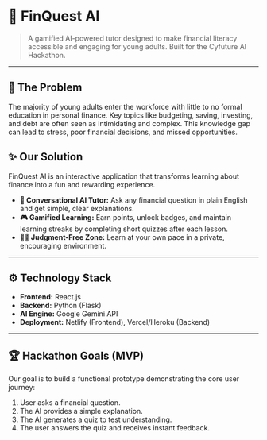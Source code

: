 # 🚀 FinQuest AI

> A gamified AI-powered tutor designed to make financial literacy accessible and engaging for young adults. Built for the Cyfuture AI Hackathon.

---

## 🎯 The Problem

The majority of young adults enter the workforce with little to no formal education in personal finance. Key topics like budgeting, saving, investing, and debt are often seen as intimidating and complex. This knowledge gap can lead to stress, poor financial decisions, and missed opportunities.

## ✨ Our Solution

FinQuest AI is an interactive application that transforms learning about finance into a fun and rewarding experience.

*   **🤖 Conversational AI Tutor:** Ask any financial question in plain English and get simple, clear explanations.
*   **🎮 Gamified Learning:** Earn points, unlock badges, and maintain learning streaks by completing short quizzes after each lesson.
*   **🧘‍♂️ Judgment-Free Zone:** Learn at your own pace in a private, encouraging environment.

---

## ⚙️ Technology Stack

*   **Frontend:** React.js
*   **Backend:** Python (Flask)
*   **AI Engine:** Google Gemini API
*   **Deployment:** Netlify (Frontend), Vercel/Heroku (Backend)

---

## 🏆 Hackathon Goals (MVP)

Our goal is to build a functional prototype demonstrating the core user journey:
1.  User asks a financial question.
2.  The AI provides a simple explanation.
3.  The AI generates a quiz to test understanding.
4.  The user answers the quiz and receives instant feedback.
